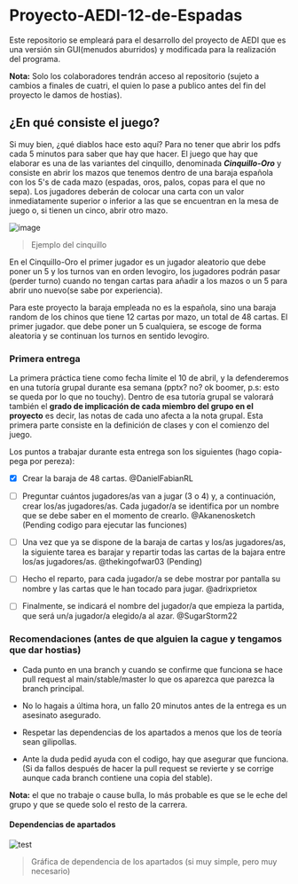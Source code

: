 # Proyecto-AEDI-12-de-Espadas
Este repositorio se empleará para el desarrollo del proyecto de AEDI que es una versión sin GUI(menudos aburridos) y modificada para la realización del programa.

**Nota:** Solo los colaboradores tendrán acceso al repositorio (sujeto a cambios a finales de cuatri, el quien lo pase a publico antes del fin del proyecto le damos de hostias).

## ¿En qué consiste el juego?

Si muy bien, ¿qué diablos hace esto aquí? Para no tener que abrir los pdfs cada 5 minutos para saber que hay que hacer.
El juego que hay que elaborar es una de las variantes del cinquillo, denominada ***Cinquillo-Oro*** y consiste en abrir los mazos que tenemos dentro de una baraja española con los 5's de cada mazo (espadas, oros, palos, copas para el que no sepa). Los jugadores deberán de colocar una carta con un valor inmediatamente superior o inferior a las que se encuentran en la mesa de juego o, si tienen un cinco, abrir otro mazo.

![image](https://user-images.githubusercontent.com/90091466/226657303-e5799d83-6f5b-4176-85d0-ff8396225b81.png)
> Ejemplo del cinquillo

En el Cinquillo-Oro el primer jugador es un jugador aleatorio que debe poner un 5 y los turnos van en orden levogiro, los jugadores podrán pasar (perder turno) cuando no tengan cartas para añadir a los mazos o un 5 para abrir uno nuevo(se sabe por experiencia).

Para este proyecto la baraja empleada no es la española, sino una baraja random de los chinos que tiene 12 cartas por mazo, un total de 48 cartas. El primer jugador. que debe poner un 5 cualquiera, se escoge de forma aleatoria y se continuan los turnos en sentido levogiro.

### Primera entrega

La primera práctica tiene como fecha límite el 10 de abril, y la defenderemos en una tutoría grupal durante esa semana (pptx? no? ok boomer, p.s: esto se queda por lo que no touchy). Dentro de esa tutoría grupal se valorará también el **grado de implicación de cada miembro del grupo en el proyecto** es decir, las notas de cada uno afecta a la nota grupal. Esta primera parte consiste en la definición de clases y con el comienzo del juego.

Los puntos a trabajar durante esta entrega son los siguientes (hago copia-pega por pereza):

  - [x] Crear la baraja de 48 cartas. @DanielFabianRL

  - [ ] Preguntar cuántos jugadores/as van a jugar (3 o 4) y, a continuación, crear los/as jugadores/as. Cada jugador/a se identifica por un nombre que se debe saber en el momento de crearlo. @Akanenosketch (Pending codigo para ejecutar las funciones)

  - [ ] Una vez que ya se dispone de la baraja de cartas y los/as jugadores/as, la siguiente tarea es barajar y repartir todas las cartas de la bajara entre los/as jugadores/as. @thekingofwar03 (Pending)

  - [ ] Hecho el reparto, para cada jugador/a se debe mostrar por pantalla su nombre y las cartas que le han tocado para jugar. @adrixprietox

  - [ ] Finalmente, se indicará el nombre del jugador/a que empieza la partida, que será un/a jugador/a elegido/a al azar. @SugarStorm22

### Recomendaciones (antes de que alguien la cague y tengamos que dar hostias)
- Cada punto en una branch y cuando se confirme que funciona se hace pull request al main/stable/master lo que os aparezca que parezca la branch principal.

- No lo hagais a última hora, un fallo 20 minutos antes de la entrega es un asesinato asegurado.

- Respetar las dependencias de los apartados a menos que los de teoría sean gilipollas.

- Ante la duda pedid ayuda con el codigo, hay que asegurar que funciona. (Si da fallos después de hacer la pull request se revierte y se corrige aunque cada branch contiene una copia del stable).

**Nota:** el que no trabaje o cause bulla, lo más probable es que se le eche del grupo y que se quede solo el resto de la carrera.

#### Dependencias de apartados

![test](https://user-images.githubusercontent.com/90091466/227764158-587736a8-2cec-4e97-a96f-e558a34f22fe.png)
> Gráfica de dependencia de los apartados (si muy simple, pero muy necesario)

